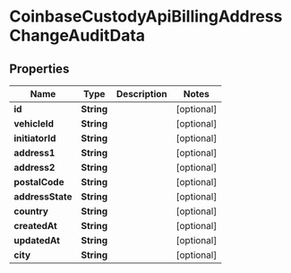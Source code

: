 
# CoinbaseCustodyApiBillingAddressChangeAuditData

## Properties
Name | Type | Description | Notes
------------ | ------------- | ------------- | -------------
**id** | **String** |  |  [optional]
**vehicleId** | **String** |  |  [optional]
**initiatorId** | **String** |  |  [optional]
**address1** | **String** |  |  [optional]
**address2** | **String** |  |  [optional]
**postalCode** | **String** |  |  [optional]
**addressState** | **String** |  |  [optional]
**country** | **String** |  |  [optional]
**createdAt** | **String** |  |  [optional]
**updatedAt** | **String** |  |  [optional]
**city** | **String** |  |  [optional]



